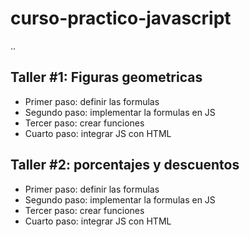 # curso-practico-javascript

..

## Taller #1: Figuras geometricas

- Primer paso: definir las formulas
- Segundo paso: implementar la formulas en JS
- Tercer paso: crear funciones
- Cuarto paso: integrar JS con HTML

## Taller #2: porcentajes y descuentos

- Primer paso: definir las formulas
- Segundo paso: implementar la formulas en JS
- Tercer paso: crear funciones
- Cuarto paso: integrar JS con HTML

